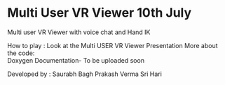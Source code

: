 # Multi User VR Viewer  10th July
 Multi user VR Viewer with voice chat and Hand IK 

How to play : 
           Look at the Multi USER VR Viewer Presentation
More about the code:            
           Doxygen Documentation- To be uploaded soon 
           

Developed by :
             Saurabh Bagh
             Prakash Verma
             Sri Hari 
             
